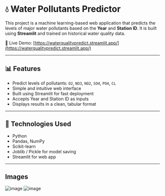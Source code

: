 # 💧 Water Pollutants Predictor

This project is a machine learning-based web application that predicts the levels of major water pollutants based on the **Year** and **Station ID**. It is built using **Streamlit** and trained on historical water quality data.

🔗 Live Demo: [https://waterqualitypredict.streamlit.app/](https://waterqualitypredict.streamlit.app/)

---

## 📊 Features

- Predict levels of pollutants: `O2`, `NO3`, `NO2`, `SO4`, `PO4`, `CL`
- Simple and intuitive web interface
- Built using Streamlit for fast deployment
- Accepts Year and Station ID as inputs
- Displays results in a clean, tabular format

---

## 🧠 Technologies Used

- Python
- Pandas, NumPy
- Scikit-learn
- Joblib / Pickle for model saving
- Streamlit for web app

---
## Images

![image](https://github.com/user-attachments/assets/acce4e25-f8d4-4cba-ba0e-612c6e987474)
![image](https://github.com/user-attachments/assets/6fb76aa6-06eb-4851-b285-fb3c5fdb8920)







